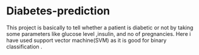# Diabetes-prediction
This project is basically to tell whether a patient is diabetic or not by taking some parameters like glucose level ,insulin, and no of pregnancies.
Here i have used support vector machine(SVM) as it is good for binary classification .
